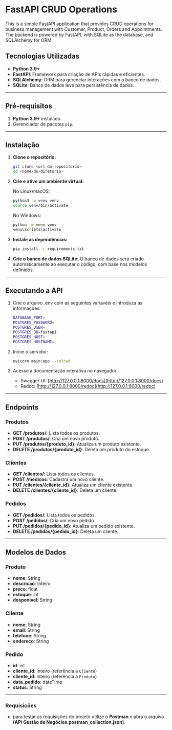 # FastAPI CRUD Operations

This is a simple FastAPI application that provides CRUD operations for business management with Customer, Product, Orders and Appointments. The backend is powered by FastAPI, with SQLite as the database, and SQLAlchemy for ORM.

## Tecnologias Utilizadas

- **Python 3.9+**
- **FastAPI**: Framework para criação de APIs rápidas e eficientes.
- **SQLAlchemy**: ORM para gerenciar interações com o banco de dados.
- **SQLite**: Banco de dados leve para persistência de dados.

---

## Pré-requisitos

1. **Python 3.9+** instalado.
2. Gerenciador de pacotes `pip`.

---

## Instalação

1. **Clone o repositório:**

   ```bash
   git clone <url-do-repositorio>
   cd <nome-do-diretorio>
   ```

2. **Crie e ative um ambiente virtual:**

   No Linux/macOS:

   ```bash
   python3 -m venv venv
   source venv/bin/activate
   ```

   No Windows:

   ```cmd
   python -m venv venv
   venv\Scripts\activate
   ```

3. **Instale as dependências:**

   ```bash
   pip install -r requirements.txt
   ```

4. **Crie o banco de dados SQLite:**
   O banco de dados será criado automaticamente ao executar o código, com base nos modelos definidos.

---

## Executando a API

1. Crie o arquivo .env com as seguintes variaveis e introduza as informações:

   ```bash
   DATABASE_PORT=
   POSTGRES_PASSWORD=
   POSTGRES_USER=
   POSTGRES_DB=fastapi
   POSTGRES_HOST=
   POSTGRES_HOSTNAME=
   ```

2. Inicie o servidor:

   ```bash
   uvicorn main:app --reload
   ```

3. Acesse a documentação interativa no navegador:
   - Swagger UI: [http://127.0.0.1:8000/docs](http://127.0.0.1:8000/docs)
   - Redoc: [http://127.0.0.1:8000/redoc](http://127.0.0.1:8000/redoc)

---

## Endpoints

### Produtos

- **GET /produtos/**: Lista todos os produtos.
- **POST /produtos/**: Cria um novo produto.
- **PUT /produtos/{produto_id}**: Atualiza um produto existente.
- **DELETE /produtos/{produto_id}**: Deleta um produto do estoque.

### Clientes

- **GET /clientes/**: Lista todos os clientes.
- **POST /medicos**: Cadastra um novo cliente.
- **PUT /clientes/{cliente_id}**: Atualiza um cliente existente.
- **DELETE /clientes/{cliente_id}**: Deleta um cliente.

### Pedidos

- **GET /pedidos/**: Lista todos os pedidos.
- **POST /pedidos/**: Cria um novo pedido.
- **PUT /pedidos/{pedido_id}**: Atualiza um pedido existente.
- **DELETE /pedidos/{pedido_id}**: Deleta um cliente.

---

## Modelos de Dados

### Produto

- **nome**: String
- **descricao**: Inteiro
- **preco**: float
- **estoque**: int
- **dosponivel**: String

### Cliente

- **nome**: String
- **email**: String
- **telefone**: String
- **endereco**: String

### Pedido

- **id**: int
- **cliente_id**: Inteiro (referência a `Cliente`)
- **cliente_id**: Inteiro (referência a `Produto`)
- **data_pedido**: dateTime
- **status**: String

---

### Requisições

- para testar as requisições do projeto utilize o **Postman** e abra o arquivo **(APi Gestão de Negócios.postman_collection.json)**.
